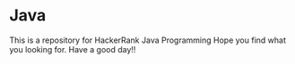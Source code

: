 # Java
This is a repository for HackerRank Java Programming
Hope you find what you looking for. Have a good day!!
